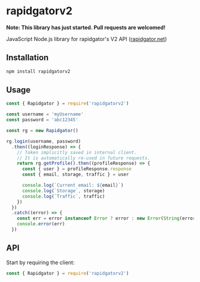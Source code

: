 # rapidgatorv2

**Note: This library has just started. Pull requests are welcomed!**

JavaScript Node.js library for rapidgator's V2 API ([rapidgator.net](https://rapidgator.net/article/api))

## Installation

```bash
npm install rapidgatorv2
```

## Usage

```js
const { Rapidgator } = require('rapidgatorv2')

const username = 'myUsername'
const password = 'abc12345'

const rg = new Rapidgator()

rg.login(username, password)
  .then((loginResponse) => {
    // Token implicitly saved in internal client.
    // It is automatically re-used in future requests.
    return rg.getProfile().then((profileResponse) => {
      const { user } = profileResponse.response
      const { email, storage, traffic } = user

      console.log(`Current email: ${email}`)
      console.log(`Storage`, storage)
      console.log(`Traffic`, traffic)
    })
  })
  .catch((error) => {
    const err = error instanceof Error ? error : new Error(String(error))
    console.error(err)
  })
```

## API

Start by requiring the client:

```js
const { Rapidgator } = require('rapidgatorv2')
```
